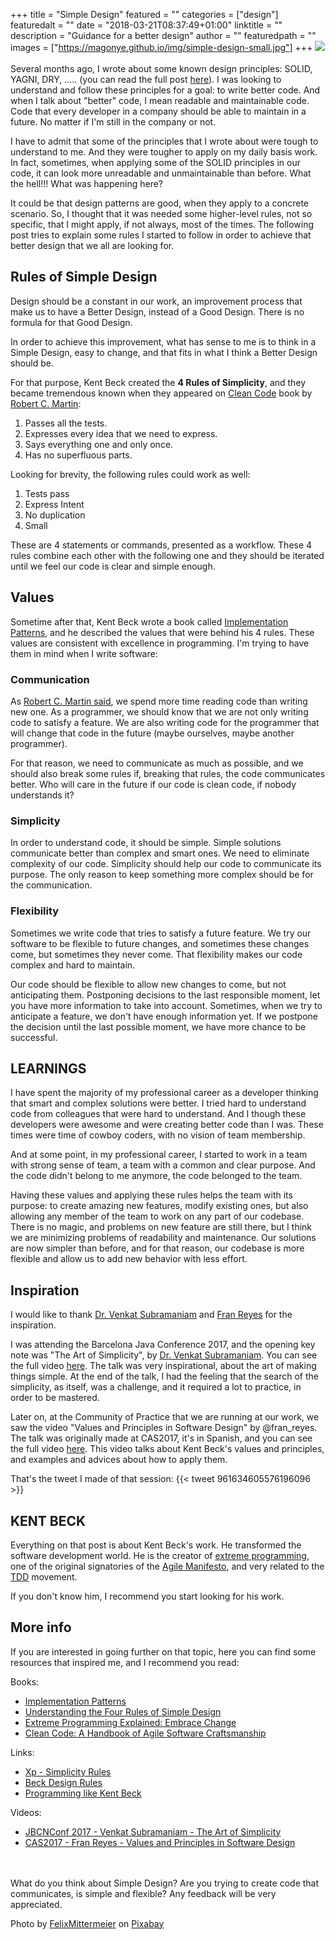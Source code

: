 +++
title = "Simple Design"
featured = ""
categories = ["design"]
featuredalt = ""
date = "2018-03-21T08:37:49+01:00"
linktitle = ""
description = "Guidance for a better design"
author = ""
featuredpath = ""
images = ["https://magonye.github.io/img/simple-design-small.jpg"]
+++
<a href="https://pixabay.com/en/users/FelixMittermeier-4397258/" target="_blank" rel="noopener noreferrer" title="Download free do whatever you want high-resolution photos from FelixMittermeier"><img src="https://magonye.github.io/img/simple-design.jpg" /></a>
<br><br>
Several months ago, I wrote about some known design principles: SOLID, YAGNI, DRY, ..... (you can read the full post <a href="../../post/design-principles/" target="_blank">here</a>). I was looking to understand and follow these principles for a goal: to write better code. And when I talk about "better" code, I mean readable and maintainable code. Code that every developer in a company should be able to maintain in a future. No matter if I'm still in the company or not. 

I have to admit that some of the principles that I wrote about were tough to understand to me. And they were tougher to apply on my daily basis work. In fact, sometimes, when applying some of the SOLID principles in our code, it can look more unreadable and unmaintainable than before. What the hell!!! What was happening here?

It could be that design patterns are good, when they apply to a concrete scenario. So, I thought that it was needed some higher-level rules, not so specific, that I might apply, if not always, most of the times. The following post tries to explain some rules I started to follow in order to achieve that better design that we all are looking for.

## Rules of Simple Design

Design should be a constant in our work, an improvement process that make us to have a Better Design, instead of a Good Design. There is no formula for that Good Design.

In order to achieve this improvement, what has sense to me is to think in a Simple Design, easy to change, and that fits in what I think a Better Design should be.

For that purpose, Kent Beck created the **4 Rules of Simplicity**, and they became tremendous known when they appeared on <a href="https://www.goodreads.com/book/show/3735293-clean-code" target="_blank">Clean Code</a> book by <a href="https://twitter.com/unclebobmartin" target="_blank">Robert C. Martin</a>:

1. Passes all the tests.
2. Expresses every idea that we need to express.
3. Says everything one and only once.
4. Has no superfluous parts.

Looking for brevity, the following rules could work as well:

1. Tests pass
2. Express Intent
3. No duplication
4. Small

These are 4 statements or commands, presented as a workflow. These 4 rules combine each other with the following one and they should be iterated until we feel our code is clear and simple enough. 

## Values

Sometime after that, Kent Beck wrote a book called <a href="https://www.goodreads.com/book/show/781559.Implementation_Patterns" target="_blank">Implementation Patterns</a>, and he described the values that were behind his 4 rules. These values are consistent with excellence in programming. I'm trying to have them in mind when I write software:

### Communication

As <a href="https://www.goodreads.com/quotes/835238-indeed-the-ratio-of-time-spent-reading-versus-writing-is" target="_blank">Robert C. Martin said</a>, we spend more time reading code than writing new one. As a programmer, we should know that we are not only writing code to satisfy a feature. We are also writing code for the programmer that will change that code in the future (maybe ourselves, maybe another programmer).

For that reason, we need to communicate as much as possible, and we should also break some rules if, breaking that rules, the code communicates better. Who will care in the future if our code is clean code, if nobody understands it?

### Simplicity

In order to understand code, it should be simple. Simple solutions communicate better than complex and smart ones. We need to eliminate complexity of our code. Simplicity should help our code to communicate its purpose. The only reason to keep something more complex should be for the communication.

### Flexibility

Sometimes we write code that tries to satisfy a future feature. We try our software to be flexible to future changes, and sometimes these changes come, but sometimes they never come. That flexibility makes our code complex and hard to maintain.

Our code should be flexible to allow new changes to come, but not anticipating them. Postponing decisions to the last responsible moment, let you have more information to take into account. Sometimes, when we try to anticipate a feature, we don't have enough information yet. If we postpone the decision until the last possible moment, we have more chance to be successful.

## LEARNINGS

I have spent the majority of my professional career as a developer thinking that smart and complex solutions were better. I tried hard to understand code from colleagues that were hard to understand. And I though these developers were awesome and were creating better code than I was.
These times were time of cowboy coders, with no vision of team membership.

And at some point, in my professional career, I started to work in a team with strong sense of team, a team with a common and clear purpose. And the code didn't belong to me anymore, the code belonged to the team.

Having these values and applying these rules helps the team with its purpose: to create amazing new features, modify existing ones, but also allowing any member of the team to work on any part of our codebase. There is no magic, and problems on new feature are still there, but I think we are minimizing problems of readability and maintenance. Our solutions are now simpler than before, and for that reason, our codebase is more flexible and allow us to add new behavior with less effort.

## Inspiration

I would like to thank <a href="https://twitter.com/venkat_s" target="_blank">Dr. Venkat Subramaniam</a> and <a href="https://twitter.com/fran_reyes" target="_blank">Fran Reyes</a> for the inspiration.

I was attending the Barcelona Java Conference 2017, and the opening key note was "The Art of Simplicity", by <a href="https://twitter.com/venkat_s" target="_blank">Dr. Venkat Subramaniam</a>. You can see the full video <a href="https://www.youtube.com/watch?v=Z-8ZGgGadHU" target="_blank">here</a>.
The talk was very inspirational, about the art of making things simple. At the end of the talk, I had the feeling that the search of the simplicity, as itself, was a challenge, and it required a lot to practice, in order to be mastered.

Later on, at the Community of Practice that we are running at our work, we saw the video "Values and Principles in Software Design" by @fran_reyes. The talk was originally made at CAS2017, it's in Spanish, and you can see the full video <a href="https://www.youtube.com/watch?v=sXLCBcELu5Y" target="_blank">here</a>. This video talks about Kent Beck's values and principles, and examples and advices about how to apply them.

That's the tweet I made of that session:
{{< tweet 961634605576196096 >}}  

## KENT BECK

Everything on that post is about Kent Beck's work. He transformed the software development world. He is the creator of <a href="http://wiki.c2.com/?ExtremeProgramming" target="_blank">extreme programming</a>, one of the original signatories of the <a href="http://agilemanifesto.org/" target="_blank">Agile Manifesto</a>, and very related to the <a href="http://wiki.c2.com/?TestDrivenDevelopment" target="_blank">TDD</a> movement.

If you don't know him, I recommend you start looking for his work.
 
## More info

If you are interested in going further on that topic, here you can find some resources that inspired me, and I recommend you read:

Books:

   * <a href="https://www.goodreads.com/book/show/781559.Implementation_Patterns" target="_blank">Implementation Patterns</a>
   * <a href="https://www.goodreads.com/book/show/21841698-understanding-the-four-rules-of-simple-design" target="_blank">Understanding the Four Rules of Simple Design</a>
   * <a href="https://www.goodreads.com/book/show/67833.Extreme_Programming_Explained" target="_blank">Extreme Programming Explained: Embrace Change</a>
   * <a href="https://www.goodreads.com/book/show/3735293-clean-code" target="_blank">Clean Code: A Handbook of Agile Software Craftsmanship</a>

Links:

   * <a href="http://wiki.c2.com/?XpSimplicityRules" target="_blank">Xp - Simplicity Rules</a>
   * <a href="https://martinfowler.com/bliki/BeckDesignRules.html" target="_blank">Beck Design Rules</a>
   * <a href="https://blog.iterate.no/2012/06/20/programming-like-kent-beck/" target="_blank">Programming like Kent Beck</a>

Videos:

   * <a href="https://www.youtube.com/watch?v=Z-8ZGgGadHU" target="_blank">JBCNConf 2017 - Venkat Subramaniam - The Art of Simplicity</a>
   * <a href="https://www.youtube.com/watch?v=sXLCBcELu5Y" target="_blank">CAS2017 - Fran Reyes - Values and Principles in Software Design</a>
   
<br><br>
What do you think about Simple Design? Are you trying to create code that communicates, is simple and flexible?
Any feedback will be very appreciated.

Photo by <a href="https://pixabay.com/en/users/FelixMittermeier-4397258/" target="_blank">FelixMittermeier</a> on <a href="https://pixabay.com/" target="_blank">Pixabay</a>
